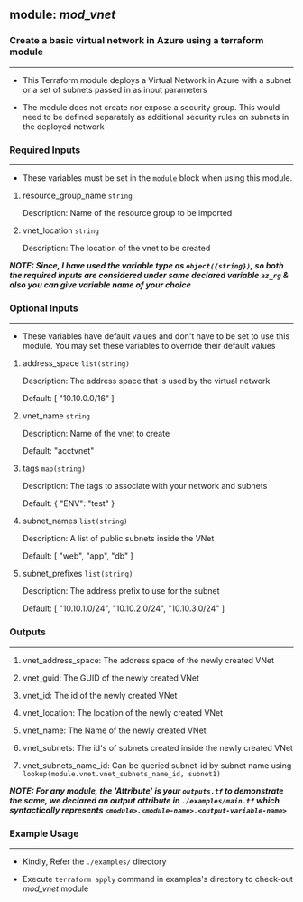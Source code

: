 ## module: _mod_vnet_

### Create a basic virtual network in Azure using a terraform module
--------------------------------------------------------------------

* This Terraform module deploys a Virtual Network in Azure with a subnet or a set of subnets passed in as input parameters

* The module does not create nor expose a security group. This would need to be defined separately as additional security rules on subnets in the deployed network


### Required Inputs
-------------------
* These variables must be set in the `module` block when using this module.

1. resource_group_name `string`

    Description: Name of the resource group to be imported

2. vnet_location `string`

    Description: The location of the vnet to be created

_**NOTE: Since, I have used the variable type as `object({string})`, so both the required inputs are considered under same declared variable `az_rg` & also you can give variable name of your choice**_


### Optional Inputs
-------------------

* These variables have default values and don't have to be set to use this module. You may set these variables to override their default values

1. address_space `list(string)`
    
    Description: The address space that is used by the virtual network
    
    Default: [ "10.10.0.0/16" ]

2. vnet_name `string`
    
    Description: Name of the vnet to create
    
    Default: "acctvnet"

3. tags `map(string)`
    
    Description: The tags to associate with your network and subnets
    
    Default: { "ENV": "test" }

4. subnet_names `list(string)`
    
    Description: A list of public subnets inside the VNet
    
    Default: [ "web", "app", "db" ]

5. subnet_prefixes `list(string)`
    
    Description: The address prefix to use for the subnet
    
    Default: [ "10.10.1.0/24", "10.10.2.0/24", "10.10.3.0/24" ]


### Outputs
-----------

1. vnet_address_space: The address space of the newly created VNet

2. vnet_guid: The GUID of the newly created VNet

3. vnet_id: The id of the newly created VNet

4. vnet_location: The location of the newly created VNet

5. vnet_name: The Name of the newly created VNet

6. vnet_subnets: The id's of subnets created inside the newly created VNet

7. vnet_subnets_name_id: Can be queried subnet-id by subnet name using `lookup(module.vnet.vnet_subnets_name_id, subnet1)`


_**NOTE: For any module, the 'Attribute' is your `outputs.tf` to demonstrate the same, we declared an output attribute in `./examples/main.tf` which syntactically represents `<module>.<module-name>.<output-variable-name>`**_

### Example Usage
-----------------

* Kindly, Refer the `./examples/` directory

* Execute `terraform apply` command in examples's directory to check-out _mod_vnet_ module

